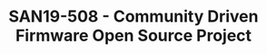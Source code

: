 ---
categories:
- san19
description: We have experienced very successful open source development for Linux
  operating system. But in the firmware area, most of the developments are carried
  out by some major organizations without the participation of community. Application
  driven open source development enables a software system ecosystem which can adopt
  various hardware components, including different architectures, and let the vendors
  deferential and create tangible results. Open source firmware and Standard firmware
  interface is critical to enable different hardware implementation for the same ecosystem.
  In this secession we will discuss how to join and contribute to an open source firmware
  project managed by Linaro. The key principles of this project are as following<br>•
  General System Firmware not specifically targeted for phone, client, server or cloud.<br>•
  Universal interface supporting multiple OSes including Linux and Windows<br>• Adaptive
  to various silicon especially silicone provided by member companies<br>• Encourage
  open technology and early standard implementation<br>• New TianoCore license model
  or similar<br>• Long Term Stable release instead of product driven
image:
  featured: 'true'
  path: /assets/images/featured-images/san19/SAN19-508.png
session_attendee_num: '16'
session_id: SAN19-508
session_room: Sunset 3 (Session 3)
session_slot:
  end_time: '2019-09-27 09:25:00'
  start_time: '2019-09-27 09:00:00'
session_speakers:
- speaker_bio: Kangkang Shen is a member of TSC in Linaro since 2013. He is currently
    employed as the chief architect for system firmware in Futurewei Tech, Inc. As
    a BIOS industry veteran, he has experienced the PC industry development since
    the very beginning. After joining Award software in 1993, he became one of the
    key developers for BIOS boot manager, PCI BIOS and many other key features in
    BIOS. In 1998, he joined Phoenix Technologies and took management positions as
    engineering manager, director responsible for Phoenix and Award BIOS kernels.
    In 2003, he was assigned to lead Phoenix R&D center in China. In 2006, he cofounded
    Nanjing Byosoft, an Intel authorized BIOS vendor. From 2012-2018, he was the chief
    BIOS architect in Huawei, supporting various product lines including ARM server
    SoC. He has a Bachelor of Science in Optical Engineering from Zhejiang University,
    China and a Ph. D. from Georgia Institution of Technology., Atlanta, Georgia
  speaker_company: Futurewei Technologies, Inc.
  speaker_image: /assets/images/speakers/san19/kangkang-shen.jpg
  speaker_location: kangkang.shen@futurewei.com
  speaker_name: Kangkang Shen
  speaker_position: Chief Architect, System Firmware
  speaker_url: ''
  speaker_username: kangkang.shen1
session_track: Boot Architecture
tag: session
tags:
- Boot Architecture
- Open Source Development
title: SAN19-508 - Community Driven Firmware Open Source Project
---